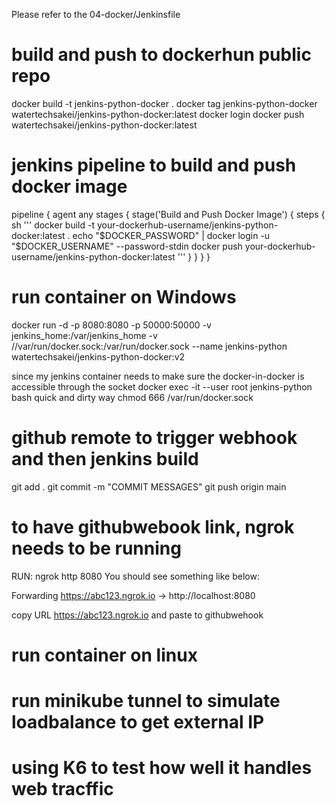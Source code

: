Please refer to the 04-docker/Jenkinsfile

# build and push to dockerhun public repo
docker build -t jenkins-python-docker .
docker tag jenkins-python-docker watertechsakei/jenkins-python-docker:latest
docker login
docker push watertechsakei/jenkins-python-docker:latest

# jenkins pipeline to build and push docker image

pipeline {
    agent any
    stages {
        stage('Build and Push Docker Image') {
            steps {
                sh '''
                    docker build -t your-dockerhub-username/jenkins-python-docker:latest .
                    echo "$DOCKER_PASSWORD" | docker login -u "$DOCKER_USERNAME" --password-stdin
                    docker push your-dockerhub-username/jenkins-python-docker:latest
                '''
            }
        }
    }
}

# run container on Windows

docker run -d -p 8080:8080 -p 50000:50000 -v jenkins_home:/var/jenkins_home -v //var/run/docker.sock:/var/run/docker.sock --name jenkins-python watertechsakei/jenkins-python-docker:v2

since my jenkins container needs to make sure the docker-in-docker is accessible through the socket 
docker exec -it --user root jenkins-python bash
quick and dirty way
chmod 666 /var/run/docker.sock

# github remote to trigger webhook and then jenkins build
git add .
git commit -m "COMMIT MESSAGES"
git push origin main

# to have githubwebook link, ngrok needs to be running
RUN: ngrok http 8080
You should see something like below:

Forwarding  https://abc123.ngrok.io -> http://localhost:8080

copy URL https://abc123.ngrok.io and paste to githubwehook

# run container on linux

# run minikube tunnel to simulate loadbalance to get external IP

# using K6 to test how well it handles web tracffic